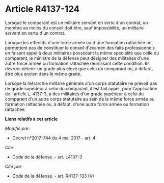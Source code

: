 # Article R4137-124

Lorsque le comparant est un militaire servant en vertu d'un contrat, un membre au moins du conseil doit être, sauf
impossibilité, un militaire servant en vertu d'un contrat.

Lorsque les effectifs d'une force armée ou d'une formation rattachée ne permettent pas de constituer le conseil d'examen des
faits professionnels en faisant appel à deux militaires possédant la même spécialité que celle du comparant, le ministre de
la défense peut désigner des militaires d'une autre force armée ou formation rattachée réunissant cette condition. Ils
devront détenir un grade plus élevé que celui du comparant ou, à défaut, être plus ancien dans le même grade.

Lorsque la hiérarchie militaire générale d'un corps statutaire ne prévoit pas de grade supérieur à celui du comparant, il est
fait appel, pour l'application de l'article L. 4137-3, à des militaires d'un grade supérieur à celui du comparant d'un autre
corps statutaire au sein de la même force armée ou formation rattachée ou, à défaut, d'une autre force armée ou formation
rattachée.

**Liens relatifs à cet article**

_Modifié par_:

  - Décret n°2017-744 du 4 mai 2017 - art. 4

_Cite_:

  - Code de la défense. - art. L4137-3

_Cité par_:

  - Code de la défense. - art. R4137-133 (V)
